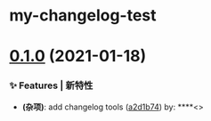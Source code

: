 # my-changelog-test

# [0.1.0](https://github.com/arvinxx/power-yuque/compare/v0.0.1...v0.1.0) (2021-01-18)


### ✨ Features | 新特性

* **(杂项)**: add changelog tools ([a2d1b74](https://github.com/arvinxx/power-yuque/commit/a2d1b74)) by: ****<>

